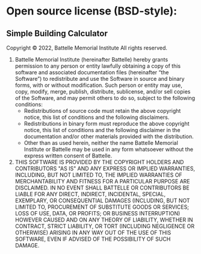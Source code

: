 # Open source license (BSD-style):

## Simple Building Calculator

Copyright &copy; 2022, Battelle Memorial Institute
All rights reserved.

1. Battelle Memorial Institute (hereinafter Battelle) hereby grants permission to any person or entity lawfully obtaining a copy of this software and associated documentation files (hereinafter “the Software”) to redistribute and use the Software in source and binary forms, with or without modification. Such person or entity may use, copy, modify, merge, publish, distribute, sublicense, and/or sell copies of the Software, and may permit others to do so, subject to the following conditions:
   - Redistributions of source code must retain the above copyright notice, this list of conditions and the following disclaimers.
   - Redistributions in binary form must reproduce the above copyright notice, this list of conditions and the following disclaimer in the documentation and/or other materials provided with the distribution.
   - Other than as used herein, neither the name Battelle Memorial Institute or Battelle may be used in any form whatsoever without the express written consent of Battelle.
2. THIS SOFTWARE IS PROVIDED BY THE COPYRIGHT HOLDERS AND CONTRIBUTORS "AS IS" AND ANY EXPRESS OR IMPLIED WARRANTIES, INCLUDING, BUT NOT LIMITED TO, THE IMPLIED WARRANTIES OF MERCHANTABILITY AND FITNESS FOR A PARTICULAR PURPOSE ARE DISCLAIMED. IN NO EVENT SHALL BATTELLE OR CONTRIBUTORS BE LIABLE FOR ANY DIRECT, INDIRECT, INCIDENTAL, SPECIAL, EXEMPLARY, OR CONSEQUENTIAL DAMAGES (INCLUDING, BUT NOT LIMITED TO, PROCUREMENT OF SUBSTITUTE GOODS OR SERVICES; LOSS OF USE, DATA, OR PROFITS; OR BUSINESS INTERRUPTION) HOWEVER CAUSED AND ON ANY THEORY OF LIABILITY, WHETHER IN CONTRACT, STRICT LIABILITY, OR TORT (INCLUDING NEGLIGENCE OR OTHERWISE) ARISING IN ANY WAY OUT OF THE USE OF THIS SOFTWARE, EVEN IF ADVISED OF THE POSSIBILITY OF SUCH DAMAGE.
